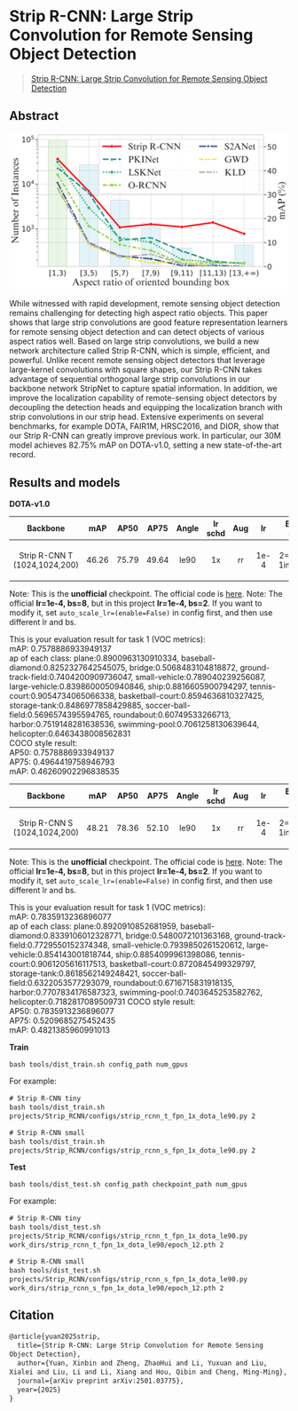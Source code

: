 # Strip R-CNN: Large Strip Convolution for Remote Sensing Object Detection

> [Strip R-CNN: Large Strip Convolution for Remote Sensing Object Detection](https://arxiv.org/abs/2501.03775)

<!-- [ALGORITHM] -->

## Abstract

<div align=center>
<img src="https://github.com/HVision-NKU/Strip-R-CNN/raw/main/DotaStatis.png" width="800"/>
</div>

While witnessed with rapid development, remote sensing object detection remains challenging for detecting high aspect ratio objects. This paper shows that large strip convolutions are good feature representation learners for remote sensing object detection and can detect objects of various aspect ratios well. Based on large strip convolutions, we build a new network architecture called Strip R-CNN, which is simple, efficient, and powerful. Unlike recent remote sensing object detectors that leverage large-kernel convolutions with square shapes, our Strip R-CNN takes advantage of sequential orthogonal large strip convolutions in our backbone network StripNet to capture spatial information. In addition, we improve the localization capability of remote-sensing object detectors by decoupling the detection heads and equipping the localization branch with strip convolutions in our strip head. Extensive experiments on several benchmarks, for example DOTA, FAIR1M, HRSC2016, and DIOR, show that our Strip R-CNN can greatly improve previous work. In particular, our 30M model achieves 82.75% mAP on DOTA-v1.0, setting a new state-of-the-art record.

## Results and models


**DOTA-v1.0**

|         Backbone         |  mAP  | AP50 | AP75 | Angle | lr schd |  Aug | lr | Batch Size |                                                    Configs                                                     |                                                                                                                                                                              Download                                                                                                                                                                              |
| :----------------------: | :---: | :---: | :-----: | :------: | :------------: | :-: | :---: | :--------: | :---------------------------------------------: | :-------------------------------: |
| Strip R-CNN T <br> (1024,1024,200) | 46.26 | 75.79  |  49.64  |   le90   |  1x  | rr  | 1e-4 | 2=2gpu*<br>1img/gpu      | [strip_rcnn_t_fpn_<br>1x_dota_le90.py](./configs/strip_rcnn_t_fpn_1x_dota_le90.py) | [last epoch](https://www.modelscope.cn/models/wokaikaixinxin/ai4rs/resolve/master/StripRCNN/strip_rcnn_t_fpn_1x_dota_le90/epoch_12.pth) \| [log](https://www.modelscope.cn/models/wokaikaixinxin/ai4rs/resolve/master/StripRCNN/strip_rcnn_t_fpn_1x_dota_le90/20250716_111957/20250716_111957.log) \| <br> [all epoch](https://www.modelscope.cn/models/wokaikaixinxin/ai4rs/files) \| [result](https://www.modelscope.cn/models/wokaikaixinxin/ai4rs/resolve/master/StripRCNN/strip_rcnn_t_fpn_1x_dota_le90/Task1.zip)|

Note: This is the **unofficial** checkpoint. The official code is [here](https://github.com/HVision-NKU/Strip-R-CNN).
Note: The official **lr=1e-4, bs=8**, but in this project **lr=1e-4, bs=2**. If you want to modify it, set `auto_scale_lr=(enable=False)` in config first, and then use different lr and bs.

This is your evaluation result for task 1 (VOC metrics):  
mAP: 0.7578886933949137  
ap of each class: plane:0.8900963130910334, baseball-diamond:0.8252327642545075, bridge:0.5068483104818872, ground-track-field:0.7404200909736047, small-vehicle:0.789040239256087, large-vehicle:0.8398600050940846, ship:0.8816605900794297, tennis-court:0.9054734065066338, basketball-court:0.8594636810327425, storage-tank:0.8486977858429885, soccer-ball-field:0.5696574395594765, roundabout:0.60749533266713, harbor:0.7519148281638536, swimming-pool:0.7061258130639644, helicopter:0.6463438008562831  
COCO style result:  
AP50: 0.7578886933949137  
AP75: 0.4964419758946793  
mAP: 0.46260902296838535  


|         Backbone         |  mAP  | AP50 | AP75 | Angle | lr schd |  Aug | lr | Batch Size |                                                    Configs                                                     |                                                                                                                                                                              Download                                                                                                                                                                              |
| :----------------------: | :---: | :---: | :-----: | :------: | :------------: | :-: | :---: | :--------: | :--------------------------------------------------------------: | :----------------------------: |
| Strip R-CNN S <br> (1024,1024,200) | 48.21 | 78.36  |  52.10  |   le90   |  1x  |  rr  | 1e-4 | 2=2gpu*<br>1img/gpu      | [strip_rcnn_s_fpn_<br>1x_dota_le90.py](./configs/strip_rcnn_s_fpn_1x_dota_le90.py) | [last epoch](https://www.modelscope.cn/models/wokaikaixinxin/ai4rs/resolve/master/StripRCNN/strip_rcnn_s_fpn_1x_dota_le90/epoch_12.pth) \| [log](https://www.modelscope.cn/models/wokaikaixinxin/ai4rs/resolve/master/StripRCNN/strip_rcnn_s_fpn_1x_dota_le90/20250716_215946/20250716_215946.log) \| <br> [all epoch](https://www.modelscope.cn/models/wokaikaixinxin/ai4rs/files) \| [result](https://www.modelscope.cn/models/wokaikaixinxin/ai4rs/resolve/master/StripRCNN/strip_rcnn_s_fpn_1x_dota_le90/Task1.zip)|

Note: This is the **unofficial** checkpoint. The official code is [here](https://github.com/HVision-NKU/Strip-R-CNN).
Note: The official **lr=1e-4, bs=8**, but in this project **lr=1e-4, bs=2**. If you want to modify it, set `auto_scale_lr=(enable=False)` in config first, and then use different lr and bs.

This is your evaluation result for task 1 (VOC metrics):  
mAP: 0.7835913236896077  
ap of each class: plane:0.8920910852681959, baseball-diamond:0.8339106012328771, bridge:0.5480072101363168, ground-track-field:0.7729550152374348, small-vehicle:0.7939850261520612, large-vehicle:0.854143001818744, ship:0.8854099961398086, tennis-court:0.9061205616117513, basketball-court:0.8720845499329797, storage-tank:0.8618562149248421, soccer-ball-field:0.6322053577293079, roundabout:0.6716715831918135, harbor:0.7707834176587323, swimming-pool:0.7403645253582762, helicopter:0.7182817089509731
COCO style result:  
AP50: 0.7835913236896077  
AP75: 0.5209685275452435  
mAP: 0.4821385960991013

**Train**

```
bash tools/dist_train.sh config_path num_gpus
``` 

For example:

```
# Strip R-CNN tiny
bash tools/dist_train.sh projects/Strip_RCNN/configs/strip_rcnn_t_fpn_1x_dota_le90.py 2
```

```
# Strip R-CNN small
bash tools/dist_train.sh projects/Strip_RCNN/configs/strip_rcnn_s_fpn_1x_dota_le90.py 2
```

**Test**
```
bash tools/dist_test.sh config_path checkpoint_path num_gpus
```  

For example:

```
# Strip R-CNN tiny
bash tools/dist_test.sh projects/Strip_RCNN/configs/strip_rcnn_t_fpn_1x_dota_le90.py work_dirs/strip_rcnn_t_fpn_1x_dota_le90/epoch_12.pth 2
```

```
# Strip R-CNN small
bash tools/dist_test.sh projects/Strip_RCNN/configs/strip_rcnn_s_fpn_1x_dota_le90.py work_dirs/strip_rcnn_s_fpn_1x_dota_le90/epoch_12.pth 2
```

## Citation

```
@article{yuan2025strip,
  title={Strip R-CNN: Large Strip Convolution for Remote Sensing Object Detection},
  author={Yuan, Xinbin and Zheng, ZhaoHui and Li, Yuxuan and Liu, Xialei and Liu, Li and Li, Xiang and Hou, Qibin and Cheng, Ming-Ming},
  journal={arXiv preprint arXiv:2501.03775},
  year={2025}
}
```
